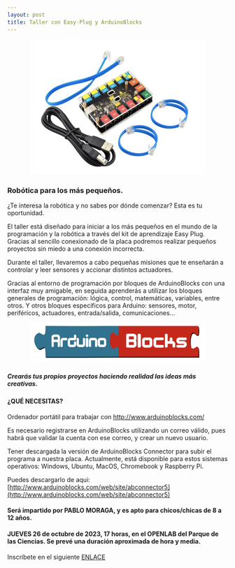 ```yaml
---
layout: post
title: Taller con Easy-Plug y ArduinoBlocks
---
```

<center>
<img src="/images/easy-plug.png" width="400" />
</center>

### Robótica para los más pequeños.




¿Te interesa la robótica y no sabes por dónde comenzar? Esta es tu oportunidad.

El taller está diseñado para iniciar a los más pequeños en el mundo de la programación y la robótica a través del kit de aprendizaje Easy Plug. Gracias al  sencillo conexionado de la placa podremos realizar pequeños proyectos sin miedo a una conexión incorrecta.

Durante el taller, llevaremos a cabo pequeñas misiones que te enseñarán a controlar y leer sensores y accionar distintos actuadores.

Gracias al entorno de programación por bloques de ArduinoBlocks con una interfaz muy amigable, en seguida aprenderás a utilizar los bloques generales de programación: lógica, control, matemáticas, variables, entre otros. Y otros bloques específicos para Arduino: sensores, motor, periféricos, actuadores, entrada/salida, comunicaciones…



<center>
<img src="/images/arduinoblocks.png" width="400" />
</center>



##### Crearás tus propios proyectos haciendo realidad las ideas más creativas.




#### ¿QUÉ NECESITAS?


Ordenador portátil para trabajar con http://www.arduinoblocks.com/ 

Es necesario registrarse en ArduinoBlocks utilizando un correo válido, pues habrá que validar la cuenta con ese correo, y crear un nuevo usuario.

Tener descargada la versión de ArduinoBlocks Connector para subir el programa a nuestra placa. Actualmente, está disponible para estos sistemas operativos: Windows, Ubuntu, MacOS, Chromebook y Raspberry Pi.

Puedes descargarlo de aqui: [http://www.arduinoblocks.com/web/site/abconnector5](http://www.arduinoblocks.com/web/site/abconnector5)


#### Será impartido por PABLO MORAGA, y es apto para chicos/chicas de 8 a 12 años.

#### JUEVES 26 de octubre de 2023, 17 horas, en el OPENLAB del Parque de las Ciencias. Se prevé una duración aproximada de hora y media. 





 Inscríbete en el siguiente [ENLACE](https://forms.gle/CgftcP1JPwwub5rT9)
 




